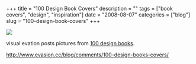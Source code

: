 +++
title = "100 Design Book Covers"
description = ""
tags = ["book covers", "design", "inspiration"]
date = "2008-08-07"
categories = ["blog"]
slug = "100-design-book-covers"
+++



  <div class="notebook-screenshot"><a href="http://www.evasion.cc/blog/comments/100-design-books-covers/"><img src="http://media.konigi.com/bluga/wt489b6aef29970.jpg"/></a></div><p>visual evation posts pictures from <a href="http://www.evasion.cc/blog/comments/100-design-books-covers/">100 design books</a>.</p>
    
  <a href="http://www.evasion.cc/blog/comments/100-design-books-covers/">http://www.evasion.cc/blog/comments/100-design-books-covers/</a>
